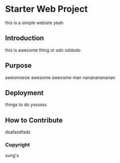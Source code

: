 # Starter Web Project

this is a simple webiste yeah

## Introduction

this is awesome thing ot odo oddodo

## Purpose

aweomseoe awesome aweosme man nanananananan

## Deployment

things to do yssssss

## How to Contribute

dsafasdfads

### Copyright
sung's